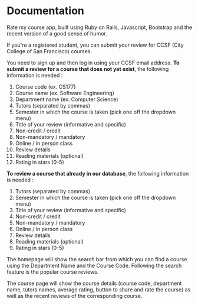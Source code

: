 # Documentation

Rate my course app, built using Ruby on Rails, Javascript, Bootstrap and the recent version of a good sense of humor.

If you're a registered student, you can submit your review for CCSF (City College of San Francisco) courses.

You need to sign up and then log in using your CCSF email address.
<b>To submit a review for a course that does not yet exist</b>, the following information is needed :

1. Course code (ex. CS177)
2. Course name (ex. Software Engineering)
3. Department name (ex. Computer Science)
4. Tutors (separated by commas)
5. Semester in which the course is taken (pick one off the dropdown menu)
6. Title of your review (informative and specific)
7. Non-credit / credit
8. Non-mandatory / mandatory
9. Online / in person class
10. Review details
11. Reading materials (optional)
12. Rating in stars (0-5)

<b>To review a course that already in our database</b>, the following information is needed :
1. Tutors (separated by commas)
2. Semester in which the course is taken (pick one off the dropdown menu)
3. Title of your review (informative and specific)
4. Non-credit / credit
5. Non-mandatory / mandatory
6. Online / in person class
7. Review details
8. Reading materials (optional)
9. Rating in stars (0-5)

The homepage will show the search bar from which you can find a course using the Department Name and the Course Code. Following the search feature is the popular course reviews.

The course page will show the course details (course code, department name, tutors names, average rating, button to share and rate the course) as well as the recent reviews of the corresponding course.
